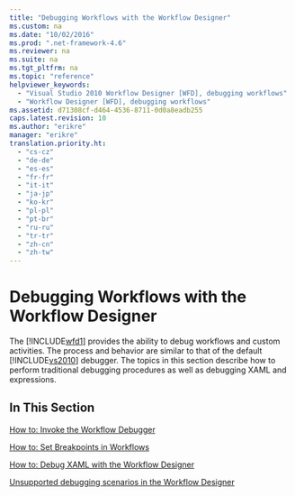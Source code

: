 ```yaml
---
title: "Debugging Workflows with the Workflow Designer"
ms.custom: na
ms.date: "10/02/2016"
ms.prod: ".net-framework-4.6"
ms.reviewer: na
ms.suite: na
ms.tgt_pltfrm: na
ms.topic: "reference"
helpviewer_keywords: 
  - "Visual Studio 2010 Workflow Designer [WFD], debugging workflows"
  - "Workflow Designer [WFD], debugging workflows"
ms.assetid: d71308cf-d464-4536-8711-0d0a8eadb255
caps.latest.revision: 10
ms.author: "erikre"
manager: "erikre"
translation.priority.ht: 
  - "cs-cz"
  - "de-de"
  - "es-es"
  - "fr-fr"
  - "it-it"
  - "ja-jp"
  - "ko-kr"
  - "pl-pl"
  - "pt-br"
  - "ru-ru"
  - "tr-tr"
  - "zh-cn"
  - "zh-tw"
---
```

# Debugging Workflows with the Workflow Designer
The [!INCLUDE[wfd1](../workflowdesigner/includes/wfd1_md.md)] provides the ability to debug workflows and custom activities. The process and behavior are similar to that of the default [!INCLUDE[vs2010](../codequality/includes/vs2010_md.md)] debugger. The topics in this section describe how to perform traditional debugging procedures as well as debugging XAML and expressions.  
  
## In This Section  
 [How to: Invoke the Workflow Debugger](../workflowdesigner/how-to--invoke-the-workflow-debugger.md)  
  
 [How to: Set Breakpoints in Workflows](../workflowdesigner/how-to--set-breakpoints-in-workflows.md)  
  
 [How to: Debug XAML with the Workflow Designer](../workflowdesigner/how-to--debug-xaml-with-the-workflow-designer.md)  
  
 [Unsupported debugging scenarios in the Workflow Designer](../workflowdesigner/unsupported-debugging-scenarios-in-the-workflow-designer.md)